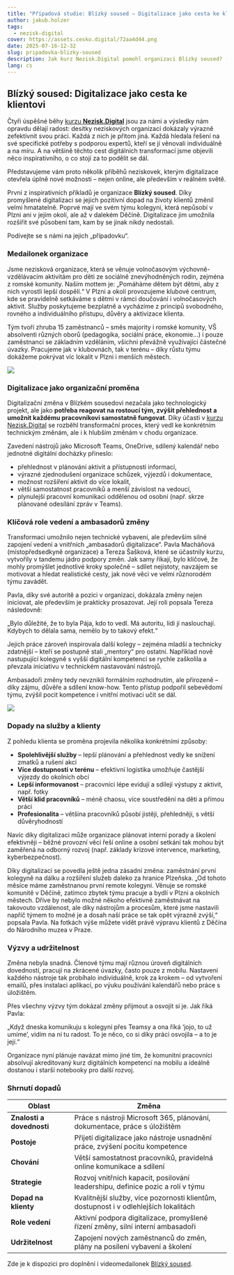 ```yaml
---
title: "Případová studie: Blízký soused – Digitalizace jako cesta ke klientovi"
author: jakub.holzer
tags:
  - nezisk-digital
cover: https://assets.cesko.digital/72aa4d44.png
date: 2025-07-16-12-32
slug: pripadovka-blizky-soused
description: Jak kurz Nezisk.Digital pomohl organizaci Blízký soused? (případová studie)
lang: cs
---
```

## **Blízký soused: Digitalizace jako cesta ke klientovi**

Čtyři úspěšné běhy [kurzu **Nezisk.Digital**](https://nezisk.digital) jsou za námi a výsledky nám opravdu dělají radost: desítky neziskových organizací dokázaly výrazně zefektivnit svou práci. Každá z nich je přitom jiná. Každá hledala řešení na své specifické potřeby s podporou expertů, kteří se jí věnovali individuálně a na míru. A na většině těchto cest digitálních transformací jsme objevili něco inspirativního, o co stojí za to podělit se dál.

Představujeme vám proto několik příběhů neziskovek, kterým digitalizace otevřela úplně nové možnosti – nejen online, ale především v reálném světě.

První z inspirativních příkladů je organizace **Blízký soused**. Díky promyšlené digitalizaci se jejich pozitivní dopad na životy klientů změnil velmi hmatatelně. Poprvé mají ve svém týmu kolegyni, která nepůsobí v Plzni ani v jejím okolí, ale až v dalekém Děčíně. Digitalizace jim umožnila rozšířit své působení tam, kam by se jinak nikdy nedostali.

Podívejte se s námi na jejich „případovku“.

### **Medailonek organizace**

Jsme nezisková organizace, která se věnuje volnočasovým výchovně-vzdělávacím aktivitám pro děti ze sociálně znevýhodněných rodin, zejména z romské komunity. Naším mottem je: „Pomáháme dětem být dětmi, aby z nich vyrostli lepší dospělí.“ V Plzni a okolí provozujeme klubové centrum, kde se pravidelně setkáváme s dětmi v rámci doučování i volnočasových aktivit. Služby poskytujeme bezplatně a vycházíme z principů svobodného, rovného a individuálního přístupu, důvěry a aktivizace klienta.

Tým tvoří zhruba 15 zaměstnanců – směs majority i romské komunity, VŠ absolventi různých oborů (pedagogika, sociální práce, ekonomie...) i pouze zaměstnanci se základním vzděláním, všichni převážně využívající částečné úvazky. Pracujeme jak v klubovnách, tak v terénu – díky růstu týmu dokážeme pokrývat víc lokalit v Plzni i menších městech.

![](https://assets.cesko.digital/792b0b1f.png)

### **Digitalizace jako organizační proměna**

Digitalizační změna v Blízkém sousedovi nezačala jako technologický projekt, ale jako **potřeba reagovat na rostoucí tým, zvýšit přehlednost a umožnit každému pracovníkovi samostatně fungovat**. Díky účasti v [kurzu Nezisk.Digital](https://www.cesko.digital/projekty/nezisk-digital/kurz) se rozběhl transformační proces, který vedl ke konkrétním technickým změnám, ale i k hlubším změnám v chodu organizace.

Zavedení nástrojů jako Microsoft Teams, OneDrive, sdílený kalendář nebo jednotné digitální docházky přineslo:

* přehlednost v plánování aktivit a přístupnosti informací,
* výrazné zjednodušení organizace schůzek, výjezdů i dokumentace,
* možnost rozšíření aktivit do více lokalit,
* větší samostatnost pracovníků a menší závislost na vedoucí,
* plynulejší pracovní komunikaci oddělenou od osobní (např. skrze plánované odesílání zpráv v Teams).

### **Klíčová role vedení a ambasadorů změny**

Transformaci umožnilo nejen technické vybavení, ale především silné zapojení vedení a vnitřních „ambasadorů digitalizace“. Pavla Macháňová (místopředsedkyně organizace) a Tereza Šašková, které se účastnily kurzu, vytvořily v tandemu jádro podpory změn. Jak samy říkají, bylo klíčové, že mohly promýšlet jednotlivé kroky společně – sdílet nejistoty, navzájem se motivovat a hledat realistické cesty, jak nové věci ve velmi různorodém týmu zavádět.

Pavla, díky své autoritě a pozici v organizaci, dokázala změny nejen iniciovat, ale především je prakticky prosazovat. Její roli popsala Tereza následovně:

„Bylo důležité, že to byla Pája, kdo to vedl. Má autoritu, lidi jí naslouchají. Kdybych to dělala sama, nemělo by to takový efekt.“

Jejich práce zároveň inspirovala další kolegy – zejména mladší a technicky zdatnější – kteří se postupně stali „mentory“ pro ostatní. Například nově nastupující kolegyně s vyšší digitální kompetencí se rychle zaškolila a převzala iniciativu v technickém nastavování nástrojů.

Ambasadoři změny tedy nevznikli formálním rozhodnutím, ale přirozeně – díky zájmu, důvěře a sdílení know-how. Tento přístup podpořil sebevědomí týmu, zvýšil pocit kompetence i vnitřní motivaci učit se dál.

![](https://assets.cesko.digital/032d95de.jpg)

### **Dopady na služby a klienty**

Z pohledu klienta se proměna projevila několika konkrétními způsoby:

* **Spolehlivější služby** – lepší plánování a přehlednost vedly ke snížení zmatků a rušení akcí
* **Více dostupnosti v terénu** – efektivní logistika umožňuje častější výjezdy do okolních obcí
* **Lepší informovanost** – pracovníci lépe evidují a sdílejí výstupy z aktivit, např. fotky
* **Větší klid pracovníků** – méně chaosu, více soustředění na děti a přímou práci
* **Profesionalita** – většina pracovníků působí jistěji, přehledněji, s větší důvěryhodností

Navíc díky digitalizaci může organizace plánovat interní porady a školení efektivněji – běžné provozní věci řeší online a osobní setkání tak mohou být zaměřená na odborný rozvoj (např. základy krizové intervence, marketing, kyberbezpečnost).

Díky digitalizaci se povedla ještě jedna zásadní změna: zaměstnání první kolegyně na dálku a rozšíření služeb daleko za hranice Plzeňska. „Od tohoto měsíce máme zaměstnanou první remote kolegyni. Věnuje se romské komunitě v Děčíně, zatímco zbytek týmu pracuje a bydlí v Plzni a okolních městech. Dříve by nebylo možné někoho efektivně zaměstnávat na takovouto vzdálenost, ale díky nástrojům a procesům, které jsme nastavili napříč týmem to možné je a dosah naší práce se tak opět výrazně zvýší,“ popsala Pavla. Na fotkách výše můžete vidět právě výpravu klientů z Děčína do Národního muzea v Praze. 

### **Výzvy a udržitelnost**

Změna nebyla snadná. Členové týmu mají různou úroveň digitálních dovedností, pracují na zkrácené úvazky, často pouze z mobilu. Nastavení každého nástroje tak probíhalo individuálně, krok za krokem – od vytvoření emailů, přes instalaci aplikací, po výuku používání kalendářů nebo práce s úložištěm.

Přes všechny výzvy tým dokázal změny přijmout a osvojit si je. Jak říká Pavla:

„Když dneska komunikuju s kolegyní přes Teamsy a ona říká ‘jojo, to už umíme’, vidím na ní tu radost. To je něco, co si díky práci osvojila – a to je její.“

Organizace nyní plánuje navázat mimo jiné tím, že komunitní pracovníci absolvují akreditovaný kurz digitálních kompetencí na mobilu a ideálně dostanou i starší notebooky pro další rozvoj.

### **Shrnutí dopadů**

| Oblast                    | Změna                                                                                |
| ------------------------- | ------------------------------------------------------------------------------------ |
| **Znalosti a dovednosti** | Práce s nástroji Microsoft 365, plánování, dokumentace, práce s úložištěm            |
| **Postoje**               | Přijetí digitalizace jako nástroje usnadnění práce, zvýšení pocitu kompetence        |
| **Chování**               | Větší samostatnost pracovníků, pravidelná online komunikace a sdílení                |
| **Strategie**             | Rozvoj vnitřních kapacit, posilování leadershipu, definice pozic a rolí v týmu       |
| **Dopad na klienty**      | Kvalitnější služby, více pozornosti klientům, dostupnost i v odlehlejších lokalitách |
| **Role vedení**           | Aktivní podpora digitalizace, promyšlené řízení změny, silní interní ambasadoři      |
| **Udržitelnost**          | Zapojení nových zaměstnanců do změn, plány na posílení vybavení a školení            |

Zde je k dispozici pro doplnění i videomedailonek [Blízký soused](https://www.youtube.com/watch?v=dG8hJJ-gF1I&list=PLOX5xelTsEv_Dvcal3LVLvf3P82wKIE7k&index=8).
